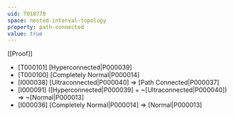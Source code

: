 ```yaml
---
uid: T018778
space: nested-interval-topology
property: path-connected
value: true
---
```

[[Proof]]

* [T000101] [Hyperconnected|P000039]
* [T000100] [Completely Normal|P000014]
* [I000038] [Ultraconnected|P000040] => [Path Connected|P000037]
* [I000091] ([Hyperconnected|P000039] + ~[Ultraconnected|P000040]) => ~[Normal|P000013]
* [I000036] [Completely Normal|P000014] => [Normal|P000013]

